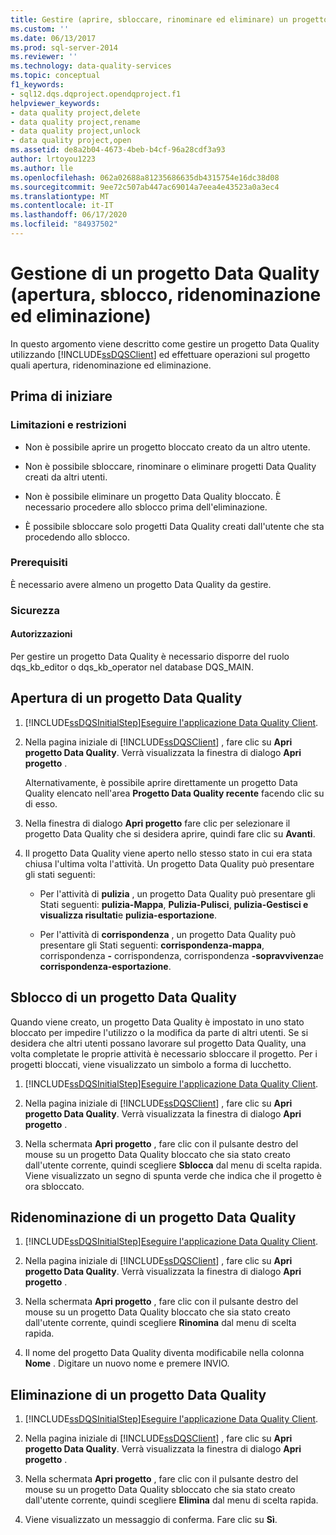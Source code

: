 ```yaml
---
title: Gestire (aprire, sbloccare, rinominare ed eliminare) un progetto Data Quality | Microsoft Docs
ms.custom: ''
ms.date: 06/13/2017
ms.prod: sql-server-2014
ms.reviewer: ''
ms.technology: data-quality-services
ms.topic: conceptual
f1_keywords:
- sql12.dqs.dqproject.opendqproject.f1
helpviewer_keywords:
- data quality project,delete
- data quality project,rename
- data quality project,unlock
- data quality project,open
ms.assetid: de8a2b04-4673-4beb-b4cf-96a28cdf3a93
author: lrtoyou1223
ms.author: lle
ms.openlocfilehash: 062a02688a81235686635db4315754e16dc38d08
ms.sourcegitcommit: 9ee72c507ab447ac69014a7eea4e43523a0a3ec4
ms.translationtype: MT
ms.contentlocale: it-IT
ms.lasthandoff: 06/17/2020
ms.locfileid: "84937502"
---
```

# <a name="manage-open-unlock-rename-and-delete-a-data-quality-project"></a>Gestione di un progetto Data Quality (apertura, sblocco, ridenominazione ed eliminazione)
  In questo argomento viene descritto come gestire un progetto Data Quality utilizzando [!INCLUDE[ssDQSClient](../includes/ssdqsclient-md.md)] ed effettuare operazioni sul progetto quali apertura, ridenominazione ed eliminazione.  
  
##  <a name="before-you-begin"></a><a name="BeforeYouBegin"></a> Prima di iniziare  
  
###  <a name="limitations-and-restrictions"></a><a name="LimitationsRestrictions"></a> Limitazioni e restrizioni  
  
-   Non è possibile aprire un progetto bloccato creato da un altro utente.  
  
-   Non è possibile sbloccare, rinominare o eliminare progetti Data Quality creati da altri utenti.  
  
-   Non è possibile eliminare un progetto Data Quality bloccato. È necessario procedere allo sblocco prima dell'eliminazione.  
  
-   È possibile sbloccare solo progetti Data Quality creati dall'utente che sta procedendo allo sblocco.  
  
###  <a name="prerequisites"></a><a name="Prerequisites"></a> Prerequisiti  
 È necessario avere almeno un progetto Data Quality da gestire.  
  
###  <a name="security"></a><a name="Security"></a> Sicurezza  
  
####  <a name="permissions"></a><a name="Permissions"></a> Autorizzazioni  
 Per gestire un progetto Data Quality è necessario disporre del ruolo dqs_kb_editor o dqs_kb_operator nel database DQS_MAIN.  
  
##  <a name="open-a-data-quality-project"></a><a name="Open"></a> Apertura di un progetto Data Quality  
  
1.  [!INCLUDE[ssDQSInitialStep](../includes/ssdqsinitialstep-md.md)][Eseguire l'applicazione Data Quality Client](../../2014/data-quality-services/run-the-data-quality-client-application.md).  
  
2.  Nella pagina iniziale di [!INCLUDE[ssDQSClient](../includes/ssdqsclient-md.md)] , fare clic su **Apri progetto Data Quality**. Verrà visualizzata la finestra di dialogo **Apri progetto** .  
  
     Alternativamente, è possibile aprire direttamente un progetto Data Quality elencato nell'area **Progetto Data Quality recente** facendo clic su di esso.  
  
3.  Nella finestra di dialogo **Apri progetto** fare clic per selezionare il progetto Data Quality che si desidera aprire, quindi fare clic su **Avanti**.  
  
4.  Il progetto Data Quality viene aperto nello stesso stato in cui era stata chiusa l'ultima volta l'attività. Un progetto Data Quality può presentare gli stati seguenti:  
  
    -   Per l'attività di **pulizia** , un progetto Data Quality può presentare gli Stati seguenti: **pulizia-Mappa**, **Pulizia-Pulisci**, **pulizia-Gestisci e visualizza risultati**e **pulizia-esportazione**.  
  
    -   Per l'attività di **corrispondenza** , un progetto Data Quality può presentare gli Stati seguenti: **corrispondenza-mappa**, corrispondenza **-** corrispondenza, corrispondenza **-sopravvivenza**e **corrispondenza-esportazione**.  
  
##  <a name="unlock-a-data-quality-project"></a><a name="Unlock"></a> Sblocco di un progetto Data Quality  
 Quando viene creato, un progetto Data Quality è impostato in uno stato bloccato per impedire l'utilizzo o la modifica da parte di altri utenti. Se si desidera che altri utenti possano lavorare sul progetto Data Quality, una volta completate le proprie attività è necessario sbloccare il progetto. Per i progetti bloccati, viene visualizzato un simbolo a forma di lucchetto.  
  
1.  [!INCLUDE[ssDQSInitialStep](../includes/ssdqsinitialstep-md.md)][Eseguire l'applicazione Data Quality Client](../../2014/data-quality-services/run-the-data-quality-client-application.md).  
  
2.  Nella pagina iniziale di [!INCLUDE[ssDQSClient](../includes/ssdqsclient-md.md)] , fare clic su **Apri progetto Data Quality**. Verrà visualizzata la finestra di dialogo **Apri progetto** .  
  
3.  Nella schermata **Apri progetto** , fare clic con il pulsante destro del mouse su un progetto Data Quality bloccato che sia stato creato dall'utente corrente, quindi scegliere **Sblocca** dal menu di scelta rapida. Viene visualizzato un segno di spunta verde che indica che il progetto è ora sbloccato.  
  
##  <a name="rename-a-data-quality-project"></a><a name="Rename"></a> Ridenominazione di un progetto Data Quality  
  
1.  [!INCLUDE[ssDQSInitialStep](../includes/ssdqsinitialstep-md.md)][Eseguire l'applicazione Data Quality Client](../../2014/data-quality-services/run-the-data-quality-client-application.md).  
  
2.  Nella pagina iniziale di [!INCLUDE[ssDQSClient](../includes/ssdqsclient-md.md)] , fare clic su **Apri progetto Data Quality**. Verrà visualizzata la finestra di dialogo **Apri progetto** .  
  
3.  Nella schermata **Apri progetto** , fare clic con il pulsante destro del mouse su un progetto Data Quality bloccato che sia stato creato dall'utente corrente, quindi scegliere **Rinomina** dal menu di scelta rapida.  
  
4.  Il nome del progetto Data Quality diventa modificabile nella colonna **Nome** . Digitare un nuovo nome e premere INVIO.  
  
##  <a name="delete-a-data-quality-project"></a><a name="Delete"></a> Eliminazione di un progetto Data Quality  
  
1.  [!INCLUDE[ssDQSInitialStep](../includes/ssdqsinitialstep-md.md)][Eseguire l'applicazione Data Quality Client](../../2014/data-quality-services/run-the-data-quality-client-application.md).  
  
2.  Nella pagina iniziale di [!INCLUDE[ssDQSClient](../includes/ssdqsclient-md.md)] , fare clic su **Apri progetto Data Quality**. Verrà visualizzata la finestra di dialogo **Apri progetto** .  
  
3.  Nella schermata **Apri progetto** , fare clic con il pulsante destro del mouse su un progetto Data Quality sbloccato che sia stato creato dall'utente corrente, quindi scegliere **Elimina** dal menu di scelta rapida.  
  
4.  Viene visualizzato un messaggio di conferma. Fare clic su **Sì**.  
  
  

